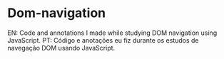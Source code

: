 # Dom-navigation
EN: Code and annotations I made while studying DOM navigation using JavaScript.  PT: Código e anotações eu fiz durante os estudos de navegação DOM usando JavaScript.
